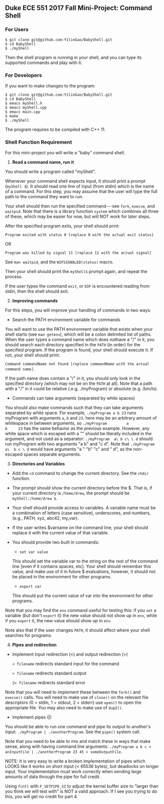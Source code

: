 ## Duke ECE 551 2017 Fall Mini-Project: Command Shell

### For Users

```
$ git clone git@github.com:YilinGao/BabyShell.git
$ cd BabyShell
$ ./myShell
```

Then the shell program is running in your shell, and you can type its supported commands and play with it.

### For Developers

If you want to make changes to the program:

```
$ git clone git@github.com:YilinGao/BabyShell.git
$ cd BabyShell
$ emacs myShell.h
$ emacs myShell.cpp
$ emacs main.cpp
$ make
$ ./myShell
```
The program requires to be compiled with C++ 11.

### Shell Function Requirement

For this mini-project you will write a "baby" command shell.

1. **Read a command name, run it**

You should write a program called "myShell".

Whenever your command shell expects input, it should print a prompt (`myShell $`). It should read one line of input (from stdin) which is the name of a command. For this step, you may assume that the user will type the full path to the command they want to run.

Your shell should then run the specified command---see `fork`, `execve`, and `waitpid`. Note that there is a library function `system` which combines all three of these, which may be easier for now, but will NOT work for later steps.

After the specified program exits, your shell should print:

  `Program exited with status 0 [replace 0 with the actual exit status]`
  
  OR
  
  `Program was killed by signal 11 [replace 11 with the actual signal]`

See `man waitpid`, and the `WIFSIGNALED(status)` macro.

Then your shell should print the `myShell$` prompt again, and repeat the process.

If the user types the command `exit`, or `EOF` is encountered reading from stdin, then the shell should exit.

2. **Improving commands**
  
For this steps, you will improve your handling of commands in two ways:
  * Search the PATH environment variable for commands

  You will want to use the PATH environment variable that exists when your shell starts (see `man getenv`), which will be a colon delimited list of paths.  When the user types a command name which does nothave a "/" in it, you should search each directory specified in the `PATH` (in order) for the specified program. If the program is found, your shell should execute it.  If not, your shell should print:
  
  `Command commandName not found [replace commandName with the actual command name]`.

  If the path name does contain a "/" in it, you should only look in the specified directory (which may not be on the `PATH` at all).  Note that a path with a "/" in it could be relative (.e.g, ./myProgram) or absolute (e.g. /bin/ls).

  * Commands can take arguments (separated by white spaces)
  
  You should also make commands such that they can take arguments separated by white space. For example, `./myProgram a b 23` runs myProgram with arguments `a`, `b` and `23`. here may be an arbitrary amount of whitespace in between arguments, so `./myProgram         a               b     23` has the same behavior as the previous example. However, any white space which is escaped with a "\" should be literally included in the argument, and not used as a separator: `./myProgram  a\ b c\ \ d` should run myProgram with two arguments "a b" and "c  d". Note that `./myProgram a\  b c \ d`  would have arguments "a " "b" "c" and " d", as the non-escaped spaces separate arguments.


3. **Directories and Variables**
  * Add the `cd` command to change the current directory. See the `chdir` function.
  * The prompt should show the current directory before the $. That is, if your current directory is `/home/drew`, the prompt should be `myShell:/home/drew $`.
  * Your shell should provide access to variables. A variable name must be a combination of letters (case sensitive), underscores, and numbers, (e.g., PATH, xyz, abc42, my_var).
  * If the user writes $varname on the command line, your shell should replace it with the current value of that variable.
  * You should provide two built in commands:
    * `set var value`
    
    This should set the variable var to the string on the rest of the command line [even if it contains spaces, etc]. Your shell should remember this value, and make use of it in future $ evaluations, however, it should not be placed in the environment for other programs.
    * `export var`
    
    This should put the current value of var into the environment for other programs.
    
  Note that you may find the `env` command useful for testing this: if you `set` a variable (but don't `export` it) the new value should not show up in `env`, while if you `export` it, the new value should show up in `env`.

  Note also that if the user changes `PATH`, it should affect where your shell searches for programs.

4. **Pipes and redirection**
  * Implement input redirection (<) and output redirection (>)
  
     `< filename`   redirects standard input for the command
     
     `> filename`   redirects standard output
     
     `2> filename`  redirects standard error
     
   Note that you will need to implement these between the `fork()` and `execve()` calls.  You will need to make use of `close()` on the relevant file descriptors (0 = stdin, 1 = stdout, 2 = stderr) use `open()` to open the appropriate file. You may also need to make use of `dup2()`.

  * Implement pipes (|)
  
  You should be able to run one command and pipe its output to another's input: `./myProgram | ./anotherProgram`. See the `pipe()` system call.

  Note that you need to be able to mix and match these in ways that make sense, along with having command line arguments: `./myProgram a b c < anInputFile | ./anotherProgram 23 45 > someOutputFile`.

  NOTE: It is very easy to write a broken implementation of pipes which LOOKS like it works on short input (< 65536 bytes), but deadlocks on longer input. Your implementation must work correctly when sending large amounts of data through the pipe for full credit.
  
  Using `fcntl` with `F_SETPIPE_SZ` to adjust the kernel buffer size to "larger than you think we will test with" is NOT a valid approach. If I see you trying to do this, you will get no credit for part 4.
